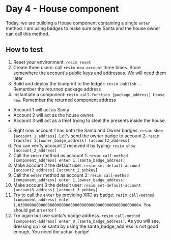 # Day 4 - House component
Today, we are building a House component containing a single `enter` method. I am using badges to make sure only Santa and the house owner can call this method.

## How to test
1. Reset your environment: `resim reset`
2. Create three users: call `resim new-account` three times. Store somewhere the account's public keys and addresses. We will need them later
3. Build and deploy the blueprint to the ledger: `resim publish .`. Remember the returned package address
4. Instantiate a component: `resim call-function [package_address] House new`. Remember the returned component address

- Account 1 will act as Santa.
- Account 2 will act as the house owner.
- Account 3 will act as a thief trying to steal the presents inside the house.

5. Right now account 1 has both the Santa and Owner badges: `resim show [account_1_address]`. Let's send the owner badge to account 2: `resim transfer 1,[owner_badge_address] [account2_address]`
6. You can verify account 2 received it by typing: `resim show [account_2_address]`
7. Call the `enter` method as account 1: `resim call-method [component_address] enter 1,[santa_badge_address]`
8. Make account 2 the default user: `resim set-default-account [account2_address] [account_2_pubkey]`
9. Call the `enter` method as account 2: `resim call-method [component_address] enter 1,[owner_badge_address]`
10. Make account 3 the default user: `resim set-default-account [account3_address] [account_3_pubkey]` 
11. Try to call the `enter` by providing XRD as badge: `resim call-method [component_address] enter 1,030000000000000000000000000000000000000000000000000004`. You should get an error !
12. Try again but use santa's badge address. `resim call-method [component-address] enter 0,[santa_badge_address]`. As you will see, dressing up like santa by using the santa_badge_address is not good enough, You need the actual badge!